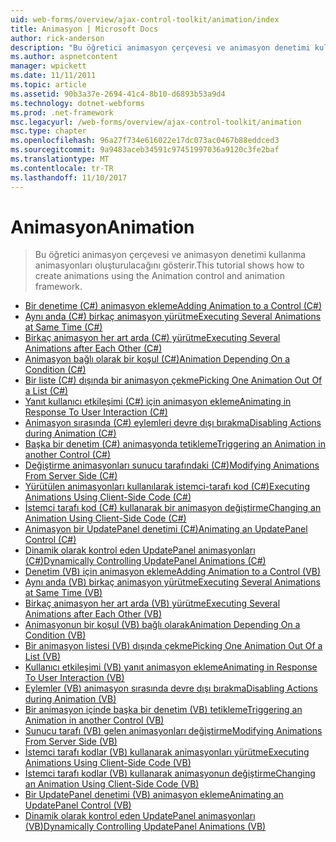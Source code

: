 ```yaml
---
uid: web-forms/overview/ajax-control-toolkit/animation/index
title: Animasyon | Microsoft Docs
author: rick-anderson
description: "Bu öğretici animasyon çerçevesi ve animasyon denetimi kullanma animasyonları oluşturulacağını gösterir."
ms.author: aspnetcontent
manager: wpickett
ms.date: 11/11/2011
ms.topic: article
ms.assetid: 90b3a37e-2694-41c4-8b10-d6893b53a9d4
ms.technology: dotnet-webforms
ms.prod: .net-framework
msc.legacyurl: /web-forms/overview/ajax-control-toolkit/animation
msc.type: chapter
ms.openlocfilehash: 96a27f734e616022e17dc073ac0467b88eddced3
ms.sourcegitcommit: 9a9483aceb34591c97451997036a9120c3fe2baf
ms.translationtype: MT
ms.contentlocale: tr-TR
ms.lasthandoff: 11/10/2017
---
```

<a name="animation"></a><span data-ttu-id="81f03-103">Animasyon</span><span class="sxs-lookup"><span data-stu-id="81f03-103">Animation</span></span>
====================
> <span data-ttu-id="81f03-104">Bu öğretici animasyon çerçevesi ve animasyon denetimi kullanma animasyonları oluşturulacağını gösterir.</span><span class="sxs-lookup"><span data-stu-id="81f03-104">This tutorial shows how to create animations using the Animation control and animation framework.</span></span>


- [<span data-ttu-id="81f03-105">Bir denetime (C#) animasyon ekleme</span><span class="sxs-lookup"><span data-stu-id="81f03-105">Adding Animation to a Control (C#)</span></span>](adding-animation-to-a-control-cs.md)
- [<span data-ttu-id="81f03-106">Aynı anda (C#) birkaç animasyon yürütme</span><span class="sxs-lookup"><span data-stu-id="81f03-106">Executing Several Animations at Same Time (C#)</span></span>](executing-several-animations-at-the-same-time-cs.md)
- [<span data-ttu-id="81f03-107">Birkaç animasyon her art arda (C#) yürütme</span><span class="sxs-lookup"><span data-stu-id="81f03-107">Executing Several Animations after Each Other (C#)</span></span>](executing-several-animations-after-each-other-cs.md)
- [<span data-ttu-id="81f03-108">Animasyon bağlı olarak bir koşul (C#)</span><span class="sxs-lookup"><span data-stu-id="81f03-108">Animation Depending On a Condition (C#)</span></span>](animation-depending-on-a-condition-cs.md)
- [<span data-ttu-id="81f03-109">Bir liste (C#) dışında bir animasyon çekme</span><span class="sxs-lookup"><span data-stu-id="81f03-109">Picking One Animation Out Of a List (C#)</span></span>](picking-one-animation-out-of-a-list-cs.md)
- [<span data-ttu-id="81f03-110">Yanıt kullanıcı etkileşimi (C#) için animasyon ekleme</span><span class="sxs-lookup"><span data-stu-id="81f03-110">Animating in Response To User Interaction (C#)</span></span>](animating-in-response-to-user-interaction-cs.md)
- [<span data-ttu-id="81f03-111">Animasyon sırasında (C#) eylemleri devre dışı bırakma</span><span class="sxs-lookup"><span data-stu-id="81f03-111">Disabling Actions during Animation (C#)</span></span>](disabling-actions-during-animation-cs.md)
- [<span data-ttu-id="81f03-112">Başka bir denetim (C#) animasyonda tetikleme</span><span class="sxs-lookup"><span data-stu-id="81f03-112">Triggering an Animation in another Control (C#)</span></span>](triggering-an-animation-in-another-control-cs.md)
- [<span data-ttu-id="81f03-113">Değiştirme animasyonları sunucu tarafındaki (C#)</span><span class="sxs-lookup"><span data-stu-id="81f03-113">Modifying Animations From Server Side (C#)</span></span>](modifying-animations-from-the-server-side-cs.md)
- [<span data-ttu-id="81f03-114">Yürütülen animasyonları kullanılarak istemci-tarafı kod (C#)</span><span class="sxs-lookup"><span data-stu-id="81f03-114">Executing Animations Using Client-Side Code (C#)</span></span>](executing-animations-using-client-side-code-cs.md)
- [<span data-ttu-id="81f03-115">İstemci tarafı kod (C#) kullanarak bir animasyon değiştirme</span><span class="sxs-lookup"><span data-stu-id="81f03-115">Changing an Animation Using Client-Side Code (C#)</span></span>](changing-an-animation-using-client-side-code-cs.md)
- [<span data-ttu-id="81f03-116">Animasyon bir UpdatePanel denetimi (C#)</span><span class="sxs-lookup"><span data-stu-id="81f03-116">Animating an UpdatePanel Control (C#)</span></span>](animating-an-updatepanel-control-cs.md)
- [<span data-ttu-id="81f03-117">Dinamik olarak kontrol eden UpdatePanel animasyonları (C#)</span><span class="sxs-lookup"><span data-stu-id="81f03-117">Dynamically Controlling UpdatePanel Animations (C#)</span></span>](dynamically-controlling-updatepanel-animations-cs.md)
- [<span data-ttu-id="81f03-118">Denetim (VB) için animasyon ekleme</span><span class="sxs-lookup"><span data-stu-id="81f03-118">Adding Animation to a Control (VB)</span></span>](adding-animation-to-a-control-vb.md)
- [<span data-ttu-id="81f03-119">Aynı anda (VB) birkaç animasyon yürütme</span><span class="sxs-lookup"><span data-stu-id="81f03-119">Executing Several Animations at Same Time (VB)</span></span>](executing-several-animations-at-the-same-time-vb.md)
- [<span data-ttu-id="81f03-120">Birkaç animasyon her art arda (VB) yürütme</span><span class="sxs-lookup"><span data-stu-id="81f03-120">Executing Several Animations after Each Other (VB)</span></span>](executing-several-animations-after-each-other-vb.md)
- [<span data-ttu-id="81f03-121">Animasyonun bir koşul (VB) bağlı olarak</span><span class="sxs-lookup"><span data-stu-id="81f03-121">Animation Depending On a Condition (VB)</span></span>](animation-depending-on-a-condition-vb.md)
- [<span data-ttu-id="81f03-122">Bir animasyon listesi (VB) dışında çekme</span><span class="sxs-lookup"><span data-stu-id="81f03-122">Picking One Animation Out Of a List (VB)</span></span>](picking-one-animation-out-of-a-list-vb.md)
- [<span data-ttu-id="81f03-123">Kullanıcı etkileşimi (VB) yanıt animasyon ekleme</span><span class="sxs-lookup"><span data-stu-id="81f03-123">Animating in Response To User Interaction (VB)</span></span>](animating-in-response-to-user-interaction-vb.md)
- [<span data-ttu-id="81f03-124">Eylemler (VB) animasyon sırasında devre dışı bırakma</span><span class="sxs-lookup"><span data-stu-id="81f03-124">Disabling Actions during Animation (VB)</span></span>](disabling-actions-during-animation-vb.md)
- [<span data-ttu-id="81f03-125">Bir animasyon içinde başka bir denetim (VB) tetikleme</span><span class="sxs-lookup"><span data-stu-id="81f03-125">Triggering an Animation in another Control (VB)</span></span>](triggering-an-animation-in-another-control-vb.md)
- [<span data-ttu-id="81f03-126">Sunucu tarafı (VB) gelen animasyonları değiştirme</span><span class="sxs-lookup"><span data-stu-id="81f03-126">Modifying Animations From Server Side (VB)</span></span>](modifying-animations-from-the-server-side-vb.md)
- [<span data-ttu-id="81f03-127">İstemci tarafı kodlar (VB) kullanarak animasyonları yürütme</span><span class="sxs-lookup"><span data-stu-id="81f03-127">Executing Animations Using Client-Side Code (VB)</span></span>](executing-animations-using-client-side-code-vb.md)
- [<span data-ttu-id="81f03-128">İstemci tarafı kodlar (VB) kullanarak animasyonun değiştirme</span><span class="sxs-lookup"><span data-stu-id="81f03-128">Changing an Animation Using Client-Side Code (VB)</span></span>](changing-an-animation-using-client-side-code-vb.md)
- [<span data-ttu-id="81f03-129">Bir UpdatePanel denetimi (VB) animasyon ekleme</span><span class="sxs-lookup"><span data-stu-id="81f03-129">Animating an UpdatePanel Control (VB)</span></span>](animating-an-updatepanel-control-vb.md)
- [<span data-ttu-id="81f03-130">Dinamik olarak kontrol eden UpdatePanel animasyonları (VB)</span><span class="sxs-lookup"><span data-stu-id="81f03-130">Dynamically Controlling UpdatePanel Animations (VB)</span></span>](dynamically-controlling-updatepanel-animations-vb.md)
